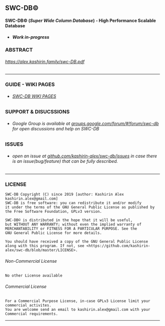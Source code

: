


## **SWC-DB©**
#### SWC-DB© (_Super Wide Column Database_) - High Performance Scalable Database


* ##### Work in-progress


### ABSTRACT
###### https://alex.kashirin.family/swc-DB.pdf
***


### GUIDE - WIKI PAGES
* ###### [SWC-DB WIKI PAGES](https://github.com/kashirin-alex/swc-db/wiki)





### SUPPORT & DISUCSSIONS
* ###### Google Group is available at [groups.google.com/forum/#!forum/swc-db](https://groups.google.com/forum/#!forum/swc-db) for open discussions and help on SWC-DB



### ISSUES
* ###### open an issue at [github.com/kashirin-alex/swc-db/issues](https://github.com/kashirin-alex/swc-db/issues) in case there is an issue(bug/feature) that can be fully described.

***


### LICENSE

    SWC-DB Copyright (C) since 2019 [author: Kashirin Alex kashirin.alex@gmail.com]
    SWC-DB is free software: you can redistribute it and/or modify
    it under the terms of the GNU General Public License as published by
    the Free Software Foundation, GPLv3 version.

    SWC-DB© is distributed in the hope that it will be useful,
    but WITHOUT ANY WARRANTY; without even the implied warranty of
    MERCHANTABILITY or FITNESS FOR A PARTICULAR PURPOSE. See the
    GNU General Public License for more details.

    You should have received a copy of the GNU General Public License
    along with this program. If not, see <https://github.com/kashirin-alex/swc-db/blob/master/LICENSE>.


###### Non-Commercial License

    No other License available

###### Commercial License

    For a Commercial Purpose License, in-case GPLv3 License limit your commercial activites.
    You are welcome send an email to kashirin.alex@gmail.com with your Commercial requirements.

***